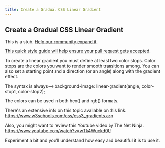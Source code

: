```yaml
---
title: Create a Gradual CSS Linear Gradient
---
```

## Create a Gradual CSS Linear Gradient

This is a stub. <a href='https://github.com/freecodecamp/guides/tree/master/src/pages/certifications/responsive-web-design/applied-visual-design/create-a-gradual-css-linear-gradient/index.md' target='_blank' rel='nofollow'>Help our community expand it</a>.

<a href='https://github.com/freecodecamp/guides/blob/master/README.md' target='_blank' rel='nofollow'>This quick style guide will help ensure your pull request gets accepted</a>.

<!-- The article goes here, in GitHub-flavored Markdown. Feel free to add YouTube videos, images, and CodePen/JSBin embeds  -->

To create a linear gradient you must define at least two color stops. Color stops are the colors you want to render smooth transitions among. You can also set a starting point and a direction (or an angle) along with the gradient effect.

The syntax is always-->
background-image: linear-gradient(angle, color-stop1, color-stop2);

The colors can be used in both hex() and rgb() formats.

There's an extensive info on this topic available on this link.
https://www.w3schools.com/css/css3_gradients.asp

Also, you might want to review this Youtube video by The Net Ninja.
https://www.youtube.com/watch?v=wTk4Wuckd0U

Experiment a bit and you'll understand how easy and beautiful it is to use it.
